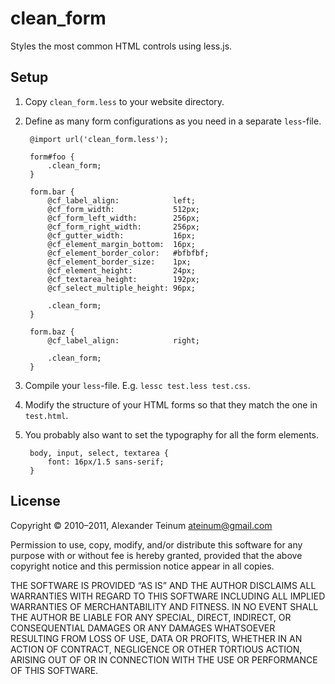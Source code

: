 # clean_form

Styles the most common HTML controls using less.js.

## Setup

1. Copy `clean_form.less` to your website directory.

2. Define as many form configurations as you need in a separate `less`-file.

        @import url('clean_form.less');

        form#foo {
            .clean_form;
        }

        form.bar {
            @cf_label_align:            left;
            @cf_form_width:             512px;
            @cf_form_left_width:        256px;
            @cf_form_right_width:       256px;
            @cf_gutter_width:           16px;
            @cf_element_margin_bottom:  16px;
            @cf_element_border_color:   #bfbfbf;
            @cf_element_border_size:    1px;
            @cf_element_height:         24px;
            @cf_textarea_height:        192px;
            @cf_select_multiple_height: 96px;

            .clean_form;
        }

        form.baz {
            @cf_label_align:            right;

            .clean_form;
        }

3. Compile your `less`-file. E.g. `lessc test.less test.css`.

4. Modify the structure of your HTML forms so that they match the one in
   `test.html`.

5. You probably also want to set the typography for all the form elements.

        body, input, select, textarea {
            font: 16px/1.5 sans-serif;
        }

## License

Copyright © 2010–2011, Alexander Teinum <ateinum@gmail.com>

Permission to use, copy, modify, and/or distribute this software for any
purpose with or without fee is hereby granted, provided that the above
copyright notice and this permission notice appear in all copies.

THE SOFTWARE IS PROVIDED “AS IS” AND THE AUTHOR DISCLAIMS ALL WARRANTIES WITH
REGARD TO THIS SOFTWARE INCLUDING ALL IMPLIED WARRANTIES OF MERCHANTABILITY AND
FITNESS. IN NO EVENT SHALL THE AUTHOR BE LIABLE FOR ANY SPECIAL, DIRECT,
INDIRECT, OR CONSEQUENTIAL DAMAGES OR ANY DAMAGES WHATSOEVER RESULTING FROM LOSS
OF USE, DATA OR PROFITS, WHETHER IN AN ACTION OF CONTRACT, NEGLIGENCE OR OTHER
TORTIOUS ACTION, ARISING OUT OF OR IN CONNECTION WITH THE USE OR PERFORMANCE OF
THIS SOFTWARE.
